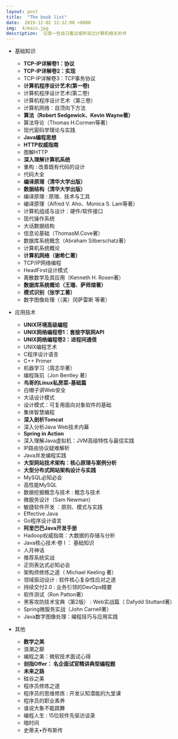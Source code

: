```yaml
---
layout: post
title:  "The book list"
date:  2019-12-02 12:32:00 +0800
img:  4/main.jpg
description:  记录一些自己看过或听说过计算机相关的书
---
```


+ 基础知识
  + **TCP-IP详解卷1：协议**
  + **TCP-IP详解卷2：实现**
  + TCP-IP详解卷3：TCP事务协议
  + **计算机程序设计艺术(第一卷)**
  + 计算机程序设计艺术(第二卷)
  + 计算机程序设计艺术（第三卷）
  + 计算机网络：自顶向下方法
  + **算法（Robert Sedgewick、Kevin Wayne著）**
  + 算法导论（Thomas H.Cormen等著）
  + 现代密码学理论与实践
  + **Java编程思想**
  + **HTTP权威指南**
  + 图解HTTP
  + **深入理解计算机系统**
  + 重构 : 改善既有代码的设计
  + 代码大全
  + **编译原理（清华大学出版）**
  + **数据结构（清华大学出版）**
  + 编译原理 : 原理、技术与工具
  + 编译原理（Alfred V. Aho、Monica S. Lam等著）
  + 计算机组成与设计：硬件/软件接口
  + 现代操作系统
  + 大话数据结构
  + 信息论基础（ThomasM.Cove著）
  + 数据库系统概念（Abraham Silberschatz著）
  + 计算机系统概论
  + **计算机网络（谢希仁著）**
  + TCP/IP网络编程
  + HeadFirst设计模式
  + 离散数学及其应用（Kenneth H. Rosen著）
  + **数据库系统概论（王珊、萨师煊著）**
  + **模式识别（张学工著）**
  + 数字图像处理（（美）冈萨雷斯 等著）
  
+ 应用技术
  + **UNIX环境高级编程**
  + **UNIX网络编程卷1：套接字联网API**
  + **UNIX网络编程卷2：进程间通信**
  + UNIX编程艺术
  + C程序设计语言
  + C++ Primer
  + 机器学习（周志华著）
  + 编程珠玑（Jon Bentley 著）
  + **鸟哥的Linux私房菜-基础篇**
  + 白帽子讲Web安全
  + 大话设计模式
  + 设计模式：可复用面向对象软件的基础
  + 集体智慧编程
  + **深入剖析Tomcat**
  + 深入分析Java  Web技术内幕
  + **Spring in Action**
  + 深入理解Java虚拟机：JVM高级特性与最佳实践
  + IP路由协议疑难解析
  + Java并发编程实践
  + **大型网站技术架构：核心原理与案例分析**
  + **大型分布式网站架构设计与实践**
  + MySQL必知必会
  + 高性能MySQL
  + 数据挖掘概念与技术 : 概念与技术
  + 微服务设计（Sam Newman）
  + 敏捷软件开发 ：原则、模式与实践
  + Effective Java
  + Go程序设计语言
  + **阿里巴巴Java开发手册**
  + Hadoop权威指南：大数据的存储与分析
  + Java核心技术·卷 I ： 基础知识
  + 人月神话
  + 推荐系统实战
  + 正则表达式必知必会
  + 架构师修炼之道（ Michael Keeling 著）
  + 领域驱动设计 : 软件核心复杂性应对之道
  + 持续交付2.0 : 业务引领的DevOps精要
  + 软件测试（Ron Patton著）
  + 黑客攻防技术宝典（第2版） : Web实战篇（ Dafydd Stuttard著）
  + Spring微服务实战（John Carnell著）
  + Java数字图像处理：编程技巧与应用实践
+ 其他
  + **数学之美**
  + 浪潮之巅
  + 编程之美：微软技术面试心得
  + **剑指Offer： 名企面试官精讲典型编程题**
  + **未来之路**
  + 硅谷之美
  + 程序员修炼之道
  + 程序员的思维修炼 : 开发认知潜能的九堂课
  + 程序员的职业素养
  + 谁说大象不能跳舞
  + 编程人生 : 15位软件先驱访谈录
  + 暗时间
  + 史蒂夫•乔布斯传



